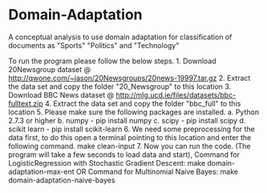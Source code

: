 # Domain-Adaptation
A conceptual analysis to use domain adaptation for classification of documents as "Sports" "Politics" and "Technology"

To run the program please follow the below steps.
	1. Download 20Newsgroup dataset @ http://qwone.com/~jason/20Newsgroups/20news-19997.tar.gz
	2. Extract the data set and copy the folder "20_Newsgroup" to this location
	3. Download BBC News dataset @ http://mlg.ucd.ie/files/datasets/bbc-fulltext.zip
	4. Extract the data set and copy the folder "bbc_full" to this location
	5. Please make sure the following packages are installed.
		a. Python 2.7.3 or higher
		b. numpy - pip install numpy
		c. scipy - pip install scipy
		d. scikit learn - pip install scikit-learn
	6. We need some preprocessing for the data first, to do this open a terminal pointing to this location and enter the following command.
		make clean-input
	7. Now you can run the code.
	   (The program will take a few seconds to load data and start), 
	   Command for LogisticRegression with Stochastic Gradient Descent:
		make domain-adaptation-max-ent
			OR
	   Command for Multinomial Naive Bayes:
		make domain-adaptation-naive-bayes
